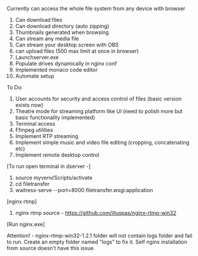 Currently can access the whole file system from any device with browser

1. Can download files
2. Can download directory (auto zipping)
3. Thumbnails generated when browsing
4. Can stream any media file
5. Can stream your desktop screen with OBS
6. can upload files (500 max limit at once in browser)
7. Launchserver.exe
8. Populate drives dynamically in nginx conf
9. Implemented monaco code editor
10. Automate setup

To Do:

1. User accounts for security and access control of files (basic version exists now)
2. Theatre mode for streaming platform like UI (need to polish more but basic functionality implemented)
3. Terminal access
4. Ffmpeg utilities
5. Implement RTP streaming
6. Implement simple music and video file editing (cropping, concatenating etc)
7. Implement remote desktop control

[To run open terminal in dserver -]

1. source myvenv/Scripts/activate
2. cd filetransfer
3. waitress-serve --port=8000 filetransfer.wsgi:application

[nginx rtmp]

1. nginx rtmp source - https://github.com/illuspas/nginx-rtmp-win32

[Run nginx.exe]

Attention! - nginx-rtmp-win32-1.2.1 folder will not contain logs folder and fail to run. Create an empty folder named "logs" to fix it. Self nginx installation from source doesn't have this issue.
